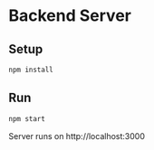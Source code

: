 # Backend Server

## Setup
```bash
npm install
```

## Run
```bash
npm start
```

Server runs on http://localhost:3000
